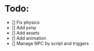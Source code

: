 # Todo:

- [] Fix physics
- [] Add jump
- [] Add assets
- [] Add animation
- [] Manage NPC by script and triggers
